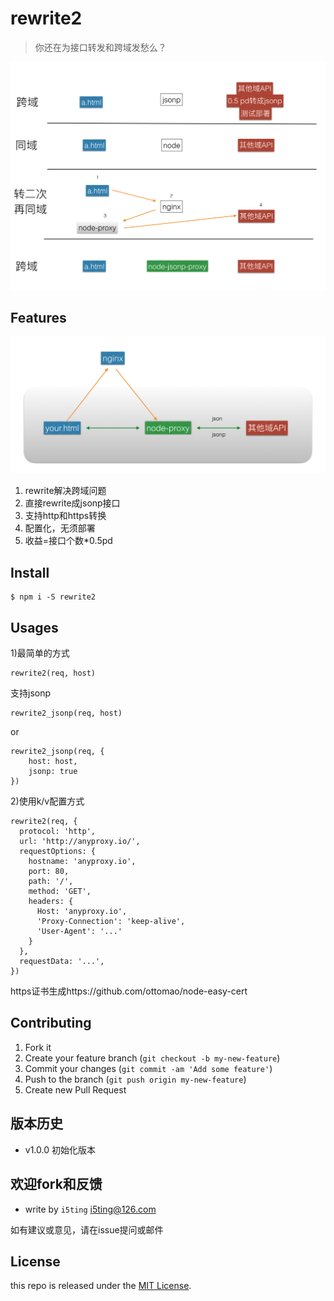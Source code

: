 # rewrite2

> 你还在为接口转发和跨域发愁么？

![2](2.png)


## Features

![1](1.png)

1. rewrite解决跨域问题
1. 直接rewrite成jsonp接口
1. 支持http和https转换
1. 配置化，无须部署
1. 收益=接口个数*0.5pd

## Install

```
$ npm i -S rewrite2
```

## Usages

1)最简单的方式

```
rewrite2(req, host)
```

支持jsonp

```
rewrite2_jsonp(req, host)
```

or

```
rewrite2_jsonp(req, {
	host: host,
	jsonp: true
})
```


2)使用k/v配置方式

```
rewrite2(req, {
  protocol: 'http',
  url: 'http://anyproxy.io/',
  requestOptions: {
    hostname: 'anyproxy.io',
    port: 80,
    path: '/',
    method: 'GET',
    headers: {
      Host: 'anyproxy.io',
      'Proxy-Connection': 'keep-alive',
      'User-Agent': '...'
    }
  },
  requestData: '...',
})
```

https证书生成https://github.com/ottomao/node-easy-cert

## Contributing

1. Fork it
2. Create your feature branch (`git checkout -b my-new-feature`)
3. Commit your changes (`git commit -am 'Add some feature'`)
4. Push to the branch (`git push origin my-new-feature`)
5. Create new Pull Request

## 版本历史

- v1.0.0 初始化版本

## 欢迎fork和反馈

- write by `i5ting` i5ting@126.com

如有建议或意见，请在issue提问或邮件

## License

this repo is released under the [MIT
License](http://www.opensource.org/licenses/MIT).
